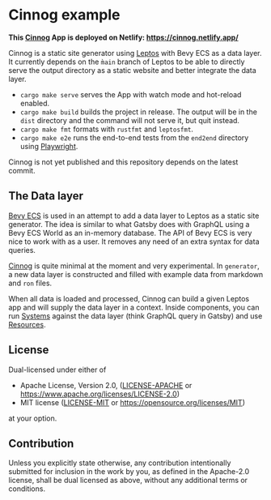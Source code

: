 # Cinnog example

**This [Cinnog] App is deployed on Netlify: https://cinnog.netlify.app/**

Cinnog is a static site generator using [Leptos] with Bevy ECS as a data layer. It currently depends on the `m̀ain` branch of Leptos to be able to directly serve the output directory as a static website and better integrate the data layer.

- `cargo make serve` serves the App with watch mode and hot-reload enabled.
- `cargo make build` builds the project in release. The output will be in the `dist` directory and the command will not serve it, but quit instead.
- `cargo make fmt` formats with `rustfmt` and `leptosfmt`.
- `cargo make e2e` runs the end-to-end tests from the `end2end` directory using [Playwright].

Cinnog is not yet published and this repository depends on the latest commit.

## The Data layer

[Bevy ECS] is used in an attempt to add a data layer to Leptos as a static site generator. The idea is similar to what Gatsby does with GraphQL using a Bevy ECS World as an in-memory database. The API of Bevy ECS is very nice to work with as a user. It removes any need of an extra syntax for data queries.

[Cinnog] is quite minimal at the moment and very experimental. In `generator`, a new data layer is constructed and filled with example data from markdown and `ron` files.

When all data is loaded and processed, Cinnog can build a given Leptos app and will supply the data layer in a context. Inside components, you can run [Systems][bevy_systems] against the data layer (think GraphQL query in Gatsby) and use [Resources][bevy_resources].

## License

Dual-licensed under either of

- Apache License, Version 2.0, ([LICENSE-APACHE](/LICENSE-APACHE) or https://www.apache.org/licenses/LICENSE-2.0)
- MIT license ([LICENSE-MIT](/LICENSE-MIT) or https://opensource.org/licenses/MIT)

at your option.

## Contribution

Unless you explicitly state otherwise, any contribution intentionally submitted
for inclusion in the work by you, as defined in the Apache-2.0 license, shall be dual licensed as above, without any
additional terms or conditions.

[bevy_systems]: https://bevy-cheatbook.github.io/programming/systems.html?highlight=system#systems
[bevy_resources]: https://bevy-cheatbook.github.io/programming/res.html
[Bevy ECS]: https://github.com/bevyengine/bevy/tree/main/crates/bevy_ecs
[Leptos]: https://github.com/leptos-rs/leptos
[Cinnog]: https://github.com/NiklasEi/cinnog
[Playwright]: https://playwright.dev/
